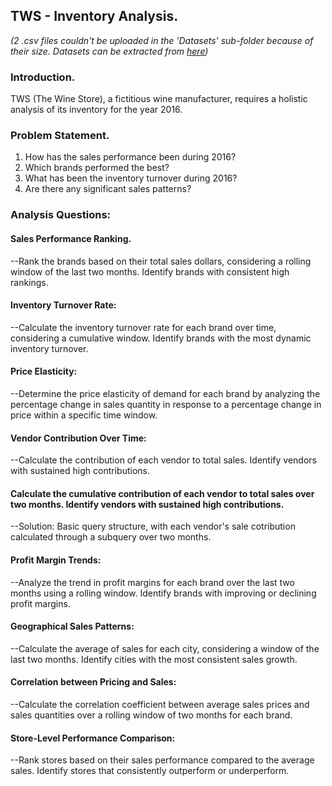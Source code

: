 ## TWS - Inventory Analysis.

*(2 .csv files couldn't be uploaded in the 'Datasets' sub-folder because of their size. Datasets can be extracted from [here](https://www.kaggle.com/datasets/bhanupratapbiswas/inventory-analysis-case-study))*<br>
### Introduction.

TWS (The Wine Store), a fictitious wine manufacturer, requires a holistic analysis of its inventory for the year 2016.

### Problem Statement.

1. How has the sales performance been during 2016?
2. Which brands performed the best?
3. What has been the inventory turnover during 2016?
4. Are there any significant sales patterns?

### Analysis Questions:

#### Sales Performance Ranking.
--Rank the brands based on their total sales dollars, considering a rolling window of the last two months. Identify brands with consistent high rankings.

#### Inventory Turnover Rate:
--Calculate the inventory turnover rate for each brand over time, considering a cumulative window. Identify brands with the most dynamic inventory turnover.

#### Price Elasticity:
--Determine the price elasticity of demand for each brand by analyzing the percentage change in sales quantity in response to a percentage change in price within a specific time window.

#### Vendor Contribution Over Time:
--Calculate the contribution of each vendor to total sales. Identify vendors with sustained high contributions.

#### Calculate the cumulative contribution of each vendor to total sales over two months. Identify vendors with sustained high contributions.
--Solution: Basic query structure, with each vendor's sale cotribution calculated through a subquery over two months.

#### Profit Margin Trends:
--Analyze the trend in profit margins for each brand over the last two months using a rolling window. Identify brands with improving or declining profit margins.

#### Geographical Sales Patterns:
--Calculate the average of sales for each city, considering a window of the last two months. Identify cities with the most consistent sales growth.

#### Correlation between Pricing and Sales:
--Calculate the correlation coefficient between average sales prices and sales quantities over a rolling window of two months for each brand.

#### Store-Level Performance Comparison:
--Rank stores based on their sales performance compared to the average sales. Identify stores that consistently outperform or underperform.




